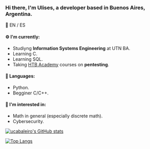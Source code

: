 ### Hi there, I'm Ulises, a developer based in Buenos Aires, Argentina.

:speech_balloon: EN / ES

#### :gear: I'm currently:
* Studiyng **Information Systems Engineering** at UTN BA.
* Learning C.
* Learning SQL.
* Taking [HTB Academy](https://academy.hackthebox.eu/) courses on **pentesting**.

#### :toolbox: Languages:
* Python.
* Begginer C/C++.

#### :eyes: I'm interested in:
* Math in general (especially discrete math).
* Cybersecurity.

[![ucabaleiro's GitHub stats](https://github-readme-stats.vercel.app/api?username=ucabaleiro&show_icons=true&theme=onedark&count_private=true)](https://github.com/ucabaleiro/github-readme-stats)

[![Top Langs](https://github-readme-stats.vercel.app/api/top-langs/?username=ucabaleiro&show_icons=true&theme=onedark&layout=compact)](https://github.com/ucabaleiro/github-readme-stats)

